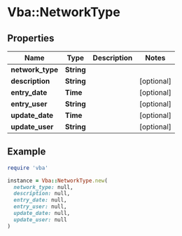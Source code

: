 # Vba::NetworkType

## Properties

| Name | Type | Description | Notes |
| ---- | ---- | ----------- | ----- |
| **network_type** | **String** |  |  |
| **description** | **String** |  | [optional] |
| **entry_date** | **Time** |  | [optional] |
| **entry_user** | **String** |  | [optional] |
| **update_date** | **Time** |  | [optional] |
| **update_user** | **String** |  | [optional] |

## Example

```ruby
require 'vba'

instance = Vba::NetworkType.new(
  network_type: null,
  description: null,
  entry_date: null,
  entry_user: null,
  update_date: null,
  update_user: null
)
```

